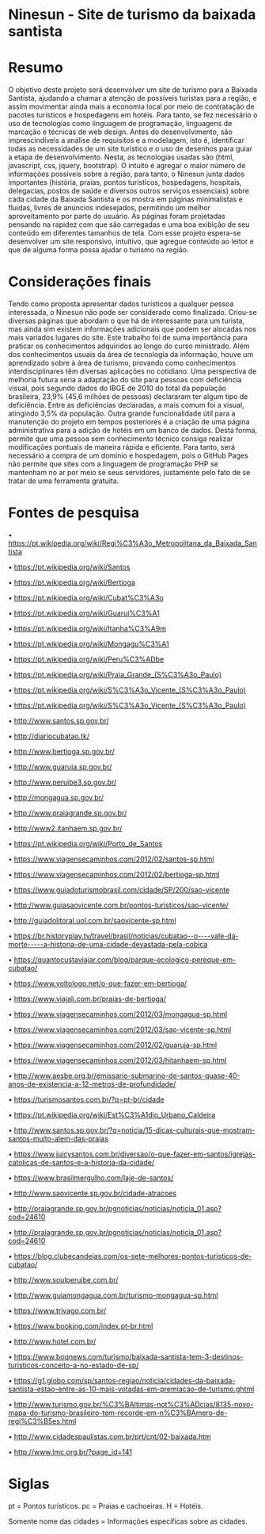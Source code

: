 # Ninesun - Site de turismo da baixada santista


# Resumo
O objetivo deste projeto será desenvolver um site de turismo para a Baixada Santista, ajudando a chamar a atenção de possíveis turistas para a região, e assim movimentar ainda mais a economia local por meio de contratação de pacotes turísticos e hospedagens em hotéis. Para tanto, se fez necessário o uso de tecnologias como linguagem de programação, linguagens de marcação e técnicas de web design. Antes do desenvolvimento, são imprescindíveis a análise de requisitos e a modelagem, isto é, identificar todas as necessidades de um site turístico e o uso de desenhos para guiar a etapa de desenvolvimento. Nesta, as tecnologias usadas são (html, javascript, css, jquery, bootstrap). O intuito é agregar o maior número de informações possíveis sobre a região, para tanto, o Ninesun junta dados importantes (história, praias, pontos turísticos, hospedagens, hospitais, delegacias, postos de saúde e diversos outros serviços essenciais) sobre cada cidade da Baixada Santista e os mostra em páginas minimalistas e fluídas, livres de anúncios indesejados, permitindo um melhor aproveitamento por parte do usuário. As páginas foram projetadas pensando na rapidez com que são carregadas e uma boa exibição de seu conteúdo em diferentes tamanhos de tela. Com esse projeto espera-se desenvolver um site responsivo, intuitivo, que agregue conteúdo ao leitor e que de alguma forma possa ajudar o turismo na região.


# Considerações finais
Tendo como proposta apresentar dados turísticos a qualquer pessoa interessada, o Ninesun não pode ser considerado como finalizado. Criou-se diversas páginas que abordam o que há de interessante para um turista, mas ainda sim existem informações adicionais que podem ser alocadas nos mais variados lugares do site. 
Este trabalho foi de suma importância para praticar os conhecimentos adquiridos ao longo do curso ministrado. Além dos conhecimentos usuais da área de tecnologia da informação, houve um aprendizado sobre à área de turismo, provando como conhecimentos interdisciplinares têm diversas aplicações no cotidiano. 
Uma perspectiva de melhoria futura seria a adaptação do site para pessoas com deficiência visual, pois segundo dados do IBGE de 2010 do total da população brasileira, 23,9% (45,6 milhões de pessoas) declararam ter algum tipo de deficiência. Entre as deficiências declaradas, a mais comum foi a visual, atingindo 3,5% da população.
Outra grande funcionalidade útil para a manutenção do projeto em tempos posteriores é a criação de uma página administrativa para a adição de hotéis em um banco de dados. Desta forma, permite que uma pessoa sem conhecimento técnico consiga realizar modificações pontuais de maneira rápida e eficiente. Para tanto, será necessário a compra de um domínio e hospedagem, pois o GitHub Pages não permite que sites com a linguagem de programação PHP se mantenham no ar por meio se seus servidores, justamente pelo fato de se tratar de uma ferramenta gratuita. 

# Fontes de pesquisa
•	https://pt.wikipedia.org/wiki/Regi%C3%A3o_Metropolitana_da_Baixada_Santista

•	https://pt.wikipedia.org/wiki/Santos

•	https://pt.wikipedia.org/wiki/Bertioga

•	https://pt.wikipedia.org/wiki/Cubat%C3%A3o

•	https://pt.wikipedia.org/wiki/Guaruj%C3%A1

•	https://pt.wikipedia.org/wiki/Itanha%C3%A9m

•	https://pt.wikipedia.org/wiki/Mongagu%C3%A1

•	https://pt.wikipedia.org/wiki/Peru%C3%ADbe

•	https://pt.wikipedia.org/wiki/Praia_Grande_(S%C3%A3o_Paulo)

•	https://pt.wikipedia.org/wiki/S%C3%A3o_Vicente_(S%C3%A3o_Paulo)

•	https://pt.wikipedia.org/wiki/S%C3%A3o_Vicente_(S%C3%A3o_Paulo)

•	http://www.santos.sp.gov.br/

•	http://diariocubatao.tk/ 

•	http://www.bertioga.sp.gov.br/

•	http://www.guaruja.sp.gov.br/

•	http://www.peruibe3.sp.gov.br/

•	http://mongagua.sp.gov.br/

•	http://www.praiagrande.sp.gov.br/

•	http://www2.itanhaem.sp.gov.br/

•	https://pt.wikipedia.org/wiki/Porto_de_Santos

•	https://www.viagensecaminhos.com/2012/02/santos-sp.html

•	https://www.viagensecaminhos.com/2012/02/bertioga-sp.html

•	https://www.guiadoturismobrasil.com/cidade/SP/200/sao-vicente

•	http://www.guiasaovicente.com.br/pontos-turisticos/sao-vicente/

•	http://guiadolitoral.uol.com.br/saovicente-sp.html

•	https://br.historyplay.tv/travel/brasil/noticias/cubatao--o----vale-da-morte-----a-historia-de-uma-cidade-devastada-pela-cobica

•	https://quantocustaviajar.com/blog/parque-ecologico-pereque-em-cubatao/

•	https://www.voltologo.net/o-que-fazer-em-bertioga/

•	https://www.viajali.com.br/praias-de-bertioga/

•	https://www.viagensecaminhos.com/2012/03/mongagua-sp.html

•	https://www.viagensecaminhos.com/2012/03/sao-vicente-sp.html

•	https://www.viagensecaminhos.com/2012/02/guaruja-sp.html

•	https://www.viagensecaminhos.com/2012/03/hitanhaem-sp.html

•	http://www.aesbe.org.br/emissario-submarino-de-santos-quase-40-anos-de-existencia-a-12-metros-de-profundidade/

•	https://turismosantos.com.br/?q=pt-br/cidade

•	https://pt.wikipedia.org/wiki/Est%C3%A1dio_Urbano_Caldeira

•	http://www.santos.sp.gov.br/?q=noticia/15-dicas-culturais-que-mostram-santos-muito-alem-das-praias

•	https://www.juicysantos.com.br/diversao/o-que-fazer-em-santos/igrejas-catolicas-de-santos-e-a-historia-da-cidade/

•	https://www.brasilmergulho.com/laje-de-santos/

•	http://www.saovicente.sp.gov.br/cidade-atracoes

•	http://praiagrande.sp.gov.br/pgnoticias/noticias/noticia_01.asp?cod=24610

•	http://praiagrande.sp.gov.br/pgnoticias/noticias/noticia_01.asp?cod=24610

•	https://blog.clubecandeias.com/os-sete-melhores-pontos-turisticos-de-cubatao/

•	http://www.soulperuibe.com.br/

•	http://www.guiamongagua.com.br/turismo-mongagua-sp.html

•	https://www.trivago.com.br/

•	https://www.booking.com/index.pt-br.html

•	http://www.hotel.com.br/

•	https://www.boqnews.com/turismo/baixada-santista-tem-3-destinos-turisticos-conceito-a-no-estado-de-sp/

•	https://g1.globo.com/sp/santos-regiao/noticia/cidades-da-baixada-santista-estao-entre-as-10-mais-votadas-em-premiacao-de-turismo.ghtml

•	http://www.turismo.gov.br/%C3%BAltimas-not%C3%ADcias/8135-novo-mapa-do-turismo-brasileiro-tem-recorde-em-n%C3%BAmero-de-regi%C3%B5es.html

•	http://www.cidadespaulistas.com.br/prt/cnt/02-baixada.htm

•	http://www.lmc.org.br/?page_id=141

# Siglas
pt = Pontos turísticos.
pc = Praias e cachoeiras.
H  = Hotéis.

Somente nome das cidades = Informações específicas sobre as cidades.
